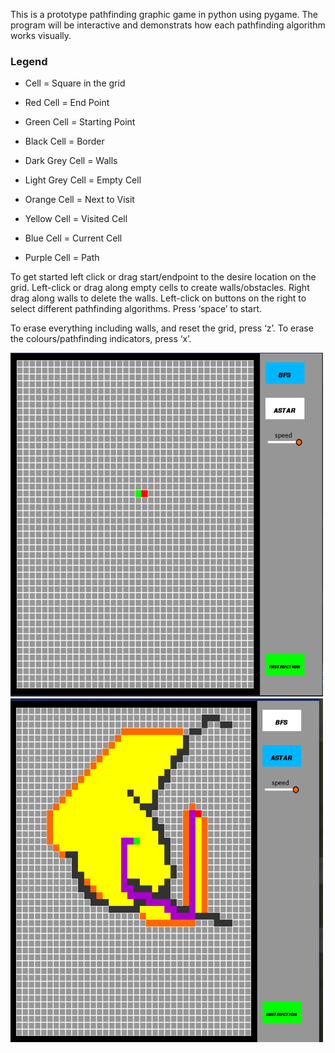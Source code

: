 This is a prototype pathfinding graphic game in python using pygame. The program will be interactive and demonstrats how each pathfinding algorithm works visually.

### Legend

- Cell = Square in the grid
- Red Cell = End Point
- Green Cell = Starting Point
- Black Cell = Border
- Dark Grey Cell = Walls
- Light Grey Cell = Empty Cell

- Orange Cell = Next to Visit
- Yellow Cell = Visited Cell
- Blue Cell = Current Cell
- Purple Cell = Path

To get started left click or drag start/endpoint to the desire location on the grid. Left-click or drag along empty cells to create walls/obstacles. Right drag along walls to delete the walls. Left-click on buttons on the right to select different pathfinding algorithms. Press ‘space’ to start.

To erase everything including walls, and reset the grid, press ‘z’. 
To erase the colours/pathfinding indicators, press ‘x’.

<img src="https://github.com/QqWwEe123123123/PathFinding/blob/main/game.png?raw=true" width="500" height="550">
<img src="https://github.com/QqWwEe123123123/PathFinding/blob/main/game2.png?raw=true" width="500" height="550">
